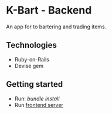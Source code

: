 # K-Bart - Backend
An app for to bartering and trading items.

## Technologies
- Ruby-on-Rails
- Devise gem

## Getting started
 - Run: *bundle install*
 - Run [frontend server](https://github.com/scypher6/k-bart-frontend)
